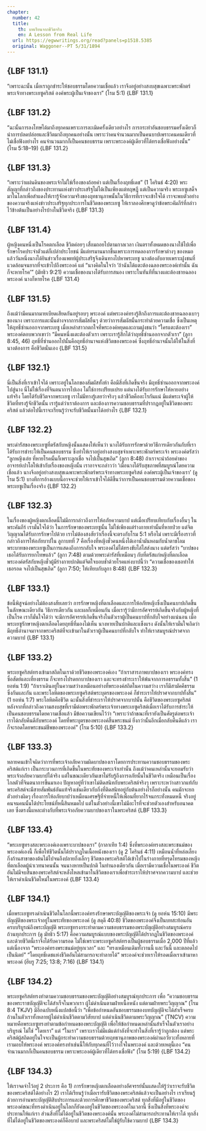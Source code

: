 ```yaml
---
chapter:
  number: 42
  title:
    th: บทเรียนจากชีวิตจริง
    en: A Lesson from Real Life
  url: https://egwwritings.org/read?panels=p1518.5385
  original: Waggoner--PT 5/31/1894
---
```


## {LBF 131.1}

“เพราะฉะนั้น เมื่อเราถูกชำระให้ชอบธรรมโดยความเชื่อแล้ว เราจึงอยู่อย่างสงบสุขเฉพาะพระพักตร์พระเจ้าทางพระเยซูคริสต์ องค์พระผู้เป็นเจ้าของเรา” (โรม 5:1) {LBF 131.1}

## {LBF 131.2}

“ฉะนั้นการลงโทษได้มาถึงทุกคนเพราะการละเมิดครั้งเดียวอย่างไร การกระทำอันชอบธรรมครั้งเดียวก็นำการปลดปล่อยและชีวิตมาถึงทุกคนอย่างนั้น เพราะว่าคนจำนวนมากเป็นคนบาปเพราะคนคนเดียวที่ไม่เชื่อฟังอย่างไร คนจำนวนมากก็เป็นคนชอบธรรม เพราะพระองค์ผู้เดียวที่ได้ทรงเชื่อฟังอย่างนั้น” (โรม 5:18–19) {LBF 131.2}

## {LBF 131.3}

“เพราะว่าแผ่นดินของพระเจ้าไม่ใช่เรื่องของถ้อยคำ แต่เป็นเรื่องฤทธิ์เดช” (1 โครินธ์ 4:20) พระสัญญาที่กล่าวถึงของประทานแห่งข่าวประเสริฐไม่ได้เป็นเพียงแต่ทฤษฎี แต่เป็นความจริง พระเยซูเสด็จมาในโลกเพื่อสำแดงให้เรารู้จักความจริงของฤทธานุภาพนั้นในวิธีการที่เราจะเข้าใจได้ เราจะพบตัวอย่างของความจริงแห่งข่าวประเสริฐทุกประการในชีวิตของพระเยซู ให้เราลองศึกษาดูว่าข้อพระคัมภีร์ที่กล่าวไว้ข้างต้นเป็นอย่างไรบ้างในชีวิตจริง {LBF 131.3}

## {LBF 131.4}

ผู้หญิงคนหนึ่งเป็นโรคตกเลือด ชีวิตค่อยๆ เสื่อมถอยไปตามกาลเวลา เงินตราทั้งหมดของนางใช้ไปเพื่อรักษาโรคประจำตัวแต่ก็เปล่าประโยชน์ มีแต่ทรมานมากขึ้นเพราะการทดลองการรักษาต่างๆ ของหมอ แล้ววันหนึ่งนางได้ยินข่าวเรื่องแพทย์ผู้ประเสริฐจึงเดินทางไปหาพระเยซู นางต้องอับอายเพราะฝูงชนที่แวดล้อมจนยากที่จะเข้าไปถึงพระองค์ แต่ “นางคิดในใจว่า ‘ถ้าฉันได้แตะต้องฉลองพระองค์เท่านั้น ฉันก็จะหายโรค’” (มัทธิว 9:21) ความเชื่อของนางได้รับการสนอง เพราะในทันทีที่นางแตะต้องชายฉลองพระองค์ นางก็หายโรค {LBF 131.4}

## {LBF 131.5}

ถึงแม้ว่ามีคนมากมายเบียดเสียดกันอยู่รอบๆ พระองค์ แต่พระองค์ทรงรู้สึกถึงการแตะต้องชายฉลองเบาๆ ของนาง เพราะการแตะนั้นต่างจากการสัมผัสอื่นๆ ด้วยว่าการสัมผัสนั้นกระทำด้วยความเชื่อ ซึ่งเป็นเหตุให้ฤทธิ์ซ่านออกจากพระเยซู เมื่อเหล่าสาวกตกใจที่พระองค์หยุดและถามฝูงชนว่า “ใครแตะต้องเรา” พระองค์ตอบพวกเขาว่า “มีคนหนึ่งแตะต้องตัวเรา เพราะเรารู้สึกได้ว่าฤทธิ์ซ่านออกจากตัวเรา” (ลูกา 8:45, 46) ฤทธิ์ที่ซ่านออกไปนั้นคือฤทธิ์อำนาจแห่งชีวิตของพระองค์ ซึ่งฤทธิ์อำนาจนั้นได้ให้ในสิ่งที่นางต้องการ คือชีวิตนั่นเอง {LBF 131.5}

## {LBF 132.1}

นี่เป็นสิ่งที่เราเข้าใจได้ เพราะอยู่ในโลกของสัมผัสทั้งห้า คือมีสิ่งที่เกิดขึ้นจริง มีฤทธิ์ซ่านออกจากพระองค์ไปสู่นาง นี่ไม่ใช่เรื่องที่จินตนาการไปเอง ไม่ใช่การเปรียบเปรย แต่นางได้รับการรักษาให้หายอย่างแท้จริง โดยได้รับชีวิตจากพระเยซู เราไม่มีทางรู้เลยว่าจริงๆ แล้วชีวิตคืออะไรกันแน่ มีแต่พระเจ้าผู้ให้ชีวิตที่ทรงรู้จักชีวิตนั้น เรารู้แต่ว่าเราต้องการ และต้องการความชอบธรรมที่ปรากฏอยู่ในชีวิตของพระคริสต์ แล้วต่อไปนี้เราจะเรียนรู้ว่าจะรับชีวิตนั้นมาได้อย่างไร {LBF 132.1}

## {LBF 132.2}

พระดำรัสของพระเยซูที่ตรัสกับหญิงนั้นแสดงให้เห็นว่า นางได้รับการรักษาด้วยวิธีการเดียวกันกับที่เราได้รับการชำระให้เป็นคนชอบธรรม ซึ่งทำให้เราอยู่อย่างสงบสุขจำเพาะพระพักตร์พระเจ้า พระองค์ตรัสว่า “ลูกหญิงเอ๋ย ที่หายโรคนั้นก็เพราะลูกเชื่อ จงไปเป็นสุขเถิด” (ลูกา 8:48) ถ้าเราจะนำถ้อยคำของอาจารย์เปาโลให้เข้ากับเรื่องของหญิงนั้น เราอาจจะกล่าวว่า ‘เมื่อนางได้รับสุขภาพที่สมบูรณ์โดยความเชื่อแล้ว นางจึงอยู่อย่างสงบสุขเฉพาะพระพักตร์พระเจ้าทางพระเยซูคริสต์ องค์พระผู้เป็นเจ้าของเรา’ (ดู โรม 5:1) บางทีการอ้างแบบนี้อาจจะช่วยให้เราเข้าใจได้ดีขึ้นว่าการเป็นคนชอบธรรมด้วยความเชื่อของพระเยซูเป็นเรื่องจริง {LBF 132.2}

## {LBF 132.3}

ในเรื่องของผู้หญิงตกเลือดนี้ไม่มีการกล่าวถึงการให้อภัยความบาป แต่เมื่อเปรียบเทียบกับเรื่องอื่นๆ ในพระคัมภีร์ เรามั่นใจได้ว่า ในการรักษาของพระเยซูนั้น ไม่ใช่เพียงแต่ร่างกายเท่านั้นที่หายป่วย แต่จิตวิญญาณได้รับการรักษาไปด้วย เราไม่ต้องสงสัยว่าเรื่องนี้จะตรงกับโรม 5:1 หรือไม่ เพราะมีเรื่องราวที่กล่าวถึงการให้อภัยบาปใน ลูกาบทที่ 7 คือเรื่องที่หญิงชั่วคนหนึ่งได้เอาน้ำมันหอมกับน้ำตาชโลมพระบาทของพระเยซูเป็นการแสดงถึงการกลับใจ พระองค์ไม่ได้ทรงขับไล่ไสส่งนาง แต่ตรัสว่า “บาปของเธอได้รับการยกโทษแล้ว” (ลูกา 7:48) ตามด้วยพระดำรัสที่เหมือนๆ กับที่ตรัสแก่หญิงที่ตกเลือด พระองค์ตรัสกับหญิงชั่วผู้มีร่างกายปกติแต่จิตใจบอบช้ำด้วยโรคแห่งบาปนี้ว่า “ความเชื่อของเธอทำให้เธอรอด จงไปเป็นสุขเถิด” (ลูกา 7:50; ให้เทียบกับลูกา 8:48) {LBF 132.3}

## {LBF 133.1}

ข้อนี้พิสูจน์อย่างไม่ต้องสงสัยเลยว่า การรักษาหญิงที่ตกเลือดและการให้อภัยหญิงซึ่งเป็นคนบาปเกิดขึ้นในลักษณะเดียวกัน วิธีการเดียวกัน และผลก็เหมือนกัน เมื่อเรารู้ว่ามีการอัศจรรย์เกิดขึ้นจริงกับผู้หญิงที่เป็นโรค เราก็มั่นใจได้ว่า จะมีการอัศจรรย์เกิดขึ้นจริงในตัวเราผู้เป็นคนบาปที่กลับใจอย่างแน่นอน เมื่อพระเยซูรักษาหญิงตกเลือดโดยฤทธิ์ที่มองไม่เห็น นางหายเป็นปกติและแข็งแรง ดังนั้นให้เรามั่นใจเถิดว่ามีฤทธิ์อำนาจมาจากพระคริสต์ที่จะเข้ามาในตัวเราผู้เป็นคนบาปที่กลับใจ ทำให้เราสมบูรณ์ปราศจากความบาป {LBF 133.1}

## {LBF 133.2}

พระเยซูคริสต์ทรงเข้ามาสถิตในเราด้วยชีวิตของพระองค์เอง “ถ้าเราสารภาพบาปของเรา พระองค์ทรงซื่อสัตย์และเที่ยงธรรม ก็จะทรงโปรดยกบาปของเรา และจะทรงชำระเราให้พ้นจากการอธรรมทั้งสิ้น” (1 ยอห์น 1:9) “ถ้าเราเดินอยู่ในความสว่างเหมือนอย่างที่พระองค์สถิตในความสว่าง เราก็มีสามัคคีธรรมซึ่งกันและกัน และพระโลหิตของพระเยซูคริสต์พระบุตรของพระองค์ ก็ชำระเราให้ปราศจากบาปทั้งสิ้น” (1 ยอห์น 1:7) พระโลหิตคือชีวิต ฉะนั้นสิ่งที่ชำระเราให้ปราศจากบาปนั้น คือชีวิตของพระเยซูคริสต์ หลังจากที่กล่าวถึงความสงบสุขที่เรามีต่อพระพักตร์พระเจ้าทางพระเยซูคริสต์เมื่อเราได้รับการชำระให้เป็นคนชอบธรรมโดยความเชื่อแล้ว มีข้อความเขียนไว้ว่า “เพราะว่าถ้าขณะที่เรายังเป็นศัตรูต่อพระเจ้าเราได้กลับคืนดีกับพระองค์ โดยที่พระบุตรของพระองค์สิ้นพระชนม์ ยิ่งกว่านั้นอีกเมื่อกลับคืนดีแล้ว เราก็จะรอดโดยพระชนม์ชีพของพระองค์” (โรม 5:10) {LBF 133.2}

## {LBF 133.3}

หลายคนเข้าใจผิดว่าการที่พระเจ้าอภัยความผิดบาปของเราโดยการประทานความชอบธรรมของพระคริสต์แก่เรา เป็นกระบวนการที่เกิดขึ้นในพระทัยของพระเจ้าเท่านั้น ถึงแม้ว่าคนเหล่านั้นจะยอมรับว่าพระเจ้าอภัยความบาปได้จริง แต่ในขณะเดียวกันเขาไม่รับรู้ถึงการอภัยนั้นในชีวิตจริง เหมือนเป็นเรื่องไกลตัวที่จินตนาการขึ้นมาเอง ปัญหาอยู่ที่ว่าเขาไม่ติดสนิทกับพระคริสต์จริงๆ เพราะระหว่างสาวกแท้กับพระคริสต์จะมีสายสัมพันธ์อันแท้จริงเช่นเดียวกับกิ่งที่ติดสนิทอยู่กับต้นอย่างไรก็อย่างนั้น คนมักจะยกตัวอย่างผิดๆ เรื่องการให้อภัยบาปว่าเหมือนเศรษฐีที่จ่ายหนี้ให้เพื่อนที่ยากไร้จนกระทั่งหมดหนี้ จริงอยู่คนจนคนนั้นได้ประโยชน์ที่หนี้สินหมดไป แต่ในตัวอย่างนี้เขาไม่มีอะไรที่จะช่วยตัวเองสำหรับอนาคตเลย ซึ่งตรงนี้แหละต่างกับที่พระเจ้าอภัยความบาปของเราในพระคริสต์ {LBF 133.3}

## {LBF 133.4}

“พระเยซูทรงสละพระองค์เองเพราะบาปของเรา” (กาลาเทีย 1:4) ซึ่งที่พระองค์ทรงสละพระชนม์ของพระองค์เองนี้ ก็เพื่อให้ชีวิตนั้นได้ปรากฏในเนื้อหนังของเรา (ดู 2 โครินธ์ 4:11) เหมือนน้ำที่หล่อเลี้ยงกิ่งก้านสาขาของต้นไม้ไปจนถึงปลายกิ่งเล็กๆ ชีวิตของพระคริสต์ได้เข้าไปในร่างกายที่ทรุดโทรมของหญิงที่ตกเลือดผู้น่าเวทนาคนนั้น จนนางหายเป็นปกติ ในทำนองเดียวกัน เมื่อเรามีความเชื่อในพระองค์ ชีวิตอันไม่มีจบสิ้นของพระคริสต์จะหลั่งไหลเข้ามาในชีวิตของเราเพื่อชำระเราให้ปราศจากความบาป และช่วยให้เราดำเนินชีวิตใหม่ในพระองค์ {LBF 133.4}

## {LBF 134.1}

เมื่อพระเยซูทรงดำเนินชีวิตในโลกนี้พระองค์ทรงรักษาพระบัญญัติของพระเจ้า (ดู ยอห์น 15:10) มีพระบัญญัติของพระเจ้าอยู่ในพระทัยของพระองค์ (ดู สดุดี 40:8) ชีวิตของพระองค์จึงเป็นบทสะท้อนอันครบบริบูรณ์ถึงพระบัญญัติ พระเยซูทรงกระทำตามความชอบธรรมของพระบัญญัติอย่างสมบูรณ์ครบถ้วนทุกประการ (ดู มัทธิว 5:17) คือความสมบูรณ์แบบของพระบัญญัติได้ปรากฏในชีวิตของพระองค์ และด้วยชีวิตนี้เราจึงได้รับความรอด ไม่ใช่เพราะพระเยซูคริสต์ทรงเป็นผู้ชอบธรรมเมื่อ 2,000 ปีที่แล้ว แต่เนื่องจาก “พระองค์ทรงพระชนม์อยู่ทุกเวลา” และ “ทรงเหมือนเดิมทั้งวานนี้ และวันนี้ และตลอดไปเป็นนิตย์” “โดยฤทธิ์เดชแห่งชีวิตอันไม่สามารถจะทำลายได้” พระองค์จะช่วยเราให้รอดเมื่อเราเข้ามาหาพระองค์ (ฮีบรู 7:25; 13:8; 7:16) {LBF 134.1}

## {LBF 134.2}

พระเยซูคริสต์ทรงทำตามความชอบธรรมของพระบัญญัติอย่างสมบูรณ์ทุกประการ เพื่อ “ความชอบธรรมของพระราชบัญญัติจะได้สำเร็จในพวกเรา ผู้ไม่ดำเนินตามฝ่ายเนื้อหนัง แต่ตามฝ่ายพระวิญญาณ” (โรม 8:4 TKJV) มีอีกฉบับหนึ่งแปลข้อนี้ว่า “เพื่อข้อกำหนดอันชอบธรรมของบทบัญญัติจะได้สำเร็จครบถ้วนในตัวเราทั้งหลายผู้ไม่ดำเนินชีวิตตามวิสัยบาป แต่ดำเนินชีวิตตามพระวิญญาณ” (TNCV) ความหมายคือพระเยซูทรงทำตามข้อกำหนดของพระบัญญัติ เพื่อให้ข้อกำหนดเหล่านั้นสำเร็จในตัวเราอย่างบริบูรณ์ ไม่ใช่ “โดยเรา” แต่ “ในเรา” เพราะเราไม่มีแม้แต่กำลังที่จะทำในสิ่งที่เรารู้ว่าถูกต้อง แต่พระคริสต์ผู้สถิตอยู่ในใจจะเป็นผู้กระทำความชอบธรรมด้วยฤทธานุภาพของพระองค์ผ่านอวัยวะทั้งหลายที่เรามอบให้พระองค์ พระองค์ทรงทำเช่นนี้ให้กับทุกคนที่ไว้วางใจในพระองค์ และด้วยเหตุนี้เอง “คนจำนวนมากก็เป็นคนชอบธรรม เพราะพระองค์ผู้เดียวที่ได้ทรงเชื่อฟัง” (โรม 5:19) {LBF 134.2}

## {LBF 134.3}

ให้เราจดจำไว้อยู่ 2 ประการ คือ 1) การรักษาหญิงตกเลือดอย่างอัศจรรย์นั้นแสดงให้รู้ว่าเราจะรับชีวิตของพระคริสต์ได้อย่างไร 2) เราได้เรียนรู้ว่าเมื่อเรารับชีวิตของพระคริสต์แล้วจะเป็นอย่างไร เราเรียนรู้ด้วยการอ่านพระบัญญัติสิบประการและด้วยการศึกษาชีวิตของพระคริสต์ ทุกสิ่งที่มีอยู่ในชีวิตของพระองค์ขณะที่ทรงดำเนินอยู่ในโลกก็ยังคงอยู่ในชีวิตของพระองค์ในเวลานี้ ซึ่งเป็นสิ่งที่พระองค์จะประทานให้แก่เรา ส่วนสิ่งที่ไม่ได้อยู่ในชีวิตของพระองค์นั้น พระองค์ไม่สามารถประทานให้เราได้ ทุกสิ่งที่ไม่ได้อยู่ในชีวิตของพระองค์ก็คือบาป และพระคริสต์ไม่ใช่ผู้รับใช้ความบาป {LBF 134.3}

